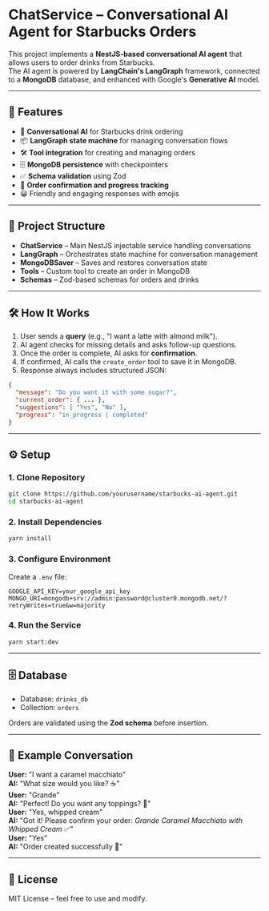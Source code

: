# ChatService – Conversational AI Agent for Starbucks Orders

This project implements a **NestJS-based conversational AI agent** that allows users to order drinks from Starbucks.  
The AI agent is powered by **LangChain's LangGraph** framework, connected to a **MongoDB** database, and enhanced with Google's **Generative AI** model.

---

## 🚀 Features

- 🧩 **Conversational AI** for Starbucks drink ordering  
- 📦 **LangGraph state machine** for managing conversation flows  
- 🛠️ **Tool integration** for creating and managing orders  
- 🗄️ **MongoDB persistence** with checkpointers  
- ✅ **Schema validation** using Zod  
- 🔄 **Order confirmation and progress tracking**  
- 😀 Friendly and engaging responses with emojis  

---

## 📂 Project Structure

- **ChatService** – Main NestJS injectable service handling conversations  
- **LangGraph** – Orchestrates state machine for conversation management  
- **MongoDBSaver** – Saves and restores conversation state  
- **Tools** – Custom tool to create an order in MongoDB  
- **Schemas** – Zod-based schemas for orders and drinks  

---

## 🛠️ How It Works

1. User sends a **query** (e.g., "I want a latte with almond milk").  
2. AI agent checks for missing details and asks follow-up questions.  
3. Once the order is complete, AI asks for **confirmation**.  
4. If confirmed, AI calls the `create_order` tool to save it in MongoDB.  
5. Response always includes structured JSON:  

```json
{
  "message": "Do you want it with some sugar?",
  "current_order": { ... },
  "suggestions": [ "Yes", "No" ],
  "progress": "in_progress | completed"
}
```

---

## ⚙️ Setup

### 1. Clone Repository
```bash
git clone https://github.com/yourusername/starbucks-ai-agent.git
cd starbucks-ai-agent
```

### 2. Install Dependencies
```bash
yarn install
```

### 3. Configure Environment
Create a `.env` file:

```env
GOOGLE_API_KEY=your_google_api_key
MONGO_URI=mongodb+srv://admin:password@cluster0.mongodb.net/?retryWrites=true&w=majority
```

### 4. Run the Service
```bash
yarn start:dev
```

---

## 🗄️ Database

- Database: `drinks_db`  
- Collection: `orders`  

Orders are validated using the **Zod schema** before insertion.

---

## 🧪 Example Conversation

**User:** "I want a caramel macchiato"  
**AI:** "What size would you like? ☕"  
**User:** "Grande"  
**AI:** "Perfect! Do you want any toppings? 🍫"  
**User:** "Yes, whipped cream"  
**AI:** "Got it! Please confirm your order: *Grande Caramel Macchiato with Whipped Cream* ✅"  
**User:** "Yes"  
**AI:** "Order created successfully 🎉"  

---

## 📜 License

MIT License – feel free to use and modify.
